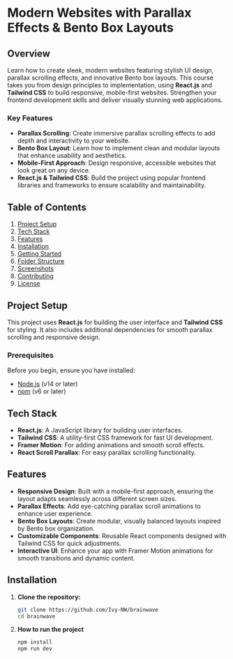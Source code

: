 # Modern Websites with Parallax Effects & Bento Box Layouts

## Overview
Learn how to create sleek, modern websites featuring stylish UI design, parallax scrolling effects, and innovative Bento box layouts. This course takes you from design principles to implementation, using **React.js** and **Tailwind CSS** to build responsive, mobile-first websites. Strengthen your frontend development skills and deliver visually stunning web applications.

### Key Features
- **Parallax Scrolling**: Create immersive parallax scrolling effects to add depth and interactivity to your website.
- **Bento Box Layout**: Learn how to implement clean and modular layouts that enhance usability and aesthetics.
- **Mobile-First Approach**: Design responsive, accessible websites that look great on any device.
- **React.js & Tailwind CSS**: Build the project using popular frontend libraries and frameworks to ensure scalability and maintainability.

## Table of Contents
1. [Project Setup](#project-setup)
2. [Tech Stack](#tech-stack)
3. [Features](#features)
4. [Installation](#installation)
5. [Getting Started](#getting-started)
6. [Folder Structure](#folder-structure)
7. [Screenshots](#screenshots)
8. [Contributing](#contributing)
9. [License](#license)

## Project Setup
This project uses **React.js** for building the user interface and **Tailwind CSS** for styling. It also includes additional dependencies for smooth parallax scrolling and responsive design.

### Prerequisites
Before you begin, ensure you have installed:
- [Node.js](https://nodejs.org/) (v14 or later)
- [npm](https://www.npmjs.com/) (v6 or later)

## Tech Stack
- **React.js**: A JavaScript library for building user interfaces.
- **Tailwind CSS**: A utility-first CSS framework for fast UI development.
- **Framer Motion**: For adding animations and smooth scroll effects.
- **React Scroll Parallax**: For easy parallax scrolling functionality.

## Features
- **Responsive Design**: Built with a mobile-first approach, ensuring the layout adapts seamlessly across different screen sizes.
- **Parallax Effects**: Add eye-catching parallax scroll animations to enhance user experience.
- **Bento Box Layouts**: Create modular, visually balanced layouts inspired by Bento box organization.
- **Customizable Components**: Reusable React components designed with Tailwind CSS for quick adjustments.
- **Interactive UI**: Enhance your app with Framer Motion animations for smooth transitions and dynamic content.

## Installation

1. **Clone the repository:**
   ```bash
   git clone https://github.com/Ivy-NW/brainwave
   cd brainwave

2. **How to run the project**
    ```bash
    npm install
    npm run dev

